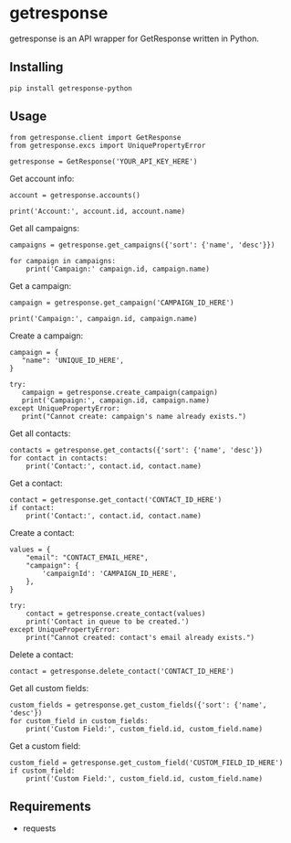 # getresponse

getresponse is an API wrapper for GetResponse written in Python.

## Installing

```
pip install getresponse-python
```

## Usage

```
from getresponse.client import GetResponse
from getresponse.excs import UniquePropertyError

getresponse = GetResponse('YOUR_API_KEY_HERE')
```
Get account info:
```
account = getresponse.accounts()

print('Account:', account.id, account.name)
```
Get all campaigns:
```
campaigns = getresponse.get_campaigns({'sort': {'name', 'desc'}})

for campaign in campaigns:
    print('Campaign:' campaign.id, campaign.name)
```
Get a campaign:
```
campaign = getresponse.get_campaign('CAMPAIGN_ID_HERE')

print('Campaign:', campaign.id, campaign.name)
```
Create a campaign:
```
campaign = {
   "name": 'UNIQUE_ID_HERE',
}

try:
   campaign = getresponse.create_campaign(campaign)
   print('Campaign:', campaign.id, campaign.name)
except UniquePropertyError:
   print("Cannot create: campaign's name already exists.")
```
Get all contacts:
```
contacts = getresponse.get_contacts({'sort': {'name', 'desc'})
for contact in contacts:
    print('Contact:', contact.id, contact.name)
```
Get a contact:
```
contact = getresponse.get_contact('CONTACT_ID_HERE')
if contact:
    print('Contact:', contact.id, contact.name)
```
Create a contact:
```
values = {
    "email": "CONTACT_EMAIL_HERE",
    "campaign": {
        'campaignId': 'CAMPAIGN_ID_HERE',
    },
}

try:
    contact = getresponse.create_contact(values)
    print('Contact in queue to be created.')
except UniquePropertyError:
    print("Cannot created: contact's email already exists.")
```
Delete a contact:
```
contact = getresponse.delete_contact('CONTACT_ID_HERE')
```
Get all custom fields:
```
custom_fields = getresponse.get_custom_fields({'sort': {'name', 'desc'})
for custom_field in custom_fields:
    print('Custom Field:', custom_field.id, custom_field.name)
```
Get a custom field:
```
custom_field = getresponse.get_custom_field('CUSTOM_FIELD_ID_HERE')
if custom_field:
    print('Custom Field:', custom_field.id, custom_field.name)
```
## Requirements
- requests
